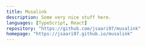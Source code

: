 ```yaml
---
title: Musalink
description: Some very nice stuff here.
languages: [TypeScript, React]
repository: "https://github.com/jsaari97/musalink"
homepage: "https://jsaari97.github.io/musalink"
---
```

